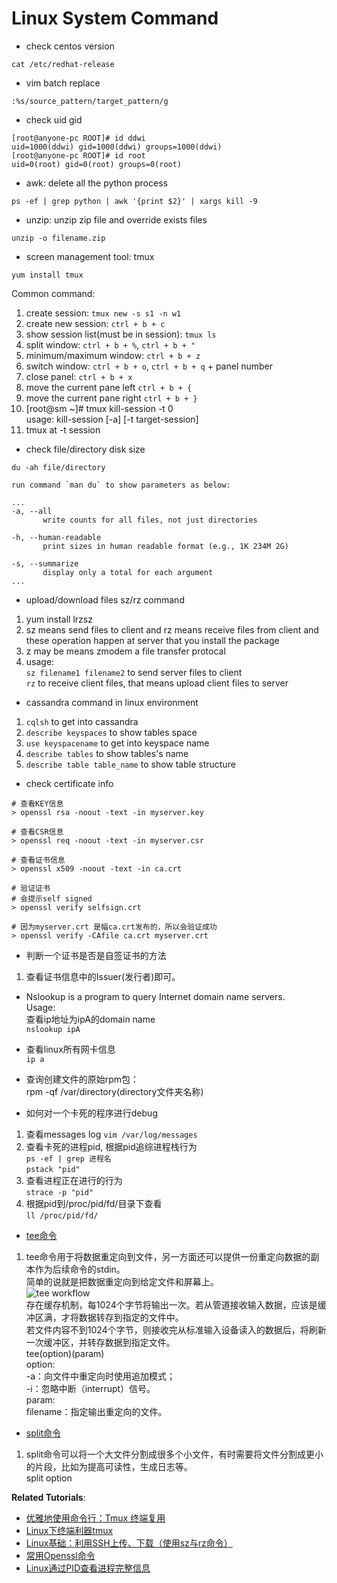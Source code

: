 # Linux System Command
- check centos version
```
cat /etc/redhat-release
```
- vim batch replace
```
:%s/source_pattern/target_pattern/g  
```
- check uid gid  
```
[root@anyone-pc ROOT]# id ddwi  
uid=1000(ddwi) gid=1000(ddwi) groups=1000(ddwi)  
[root@anyone-pc ROOT]# id root  
uid=0(root) gid=0(root) groups=0(root)  
```
- awk: delete all the python process
```
ps -ef | grep python | awk '{print $2}' | xargs kill -9 
```
- unzip: unzip zip file and override exists files
```
unzip -o filename.zip 
```
- screen management tool: tmux
```
yum install tmux  
```
Common command:  
1. create session: `tmux new -s s1 -n w1`  
2. create new session: `ctrl + b + c`  
3. show session list(must be in session): `tmux ls`  
4. split window: `ctrl + b + %`, `ctrl + b + "`  
5. minimum/maximum window: `ctrl + b + z`  
6. switch window: `ctrl + b + o`, `ctrl + b + q` + panel number  
7. close panel: `ctrl + b + x`
8. move the current pane left `ctrl + b + {`
9. move the current pane right `ctrl + b + }`
10. [root@sm ~]# tmux kill-session -t 0  
usage: kill-session [-a] [-t target-session]  
11. tmux at -t session  

- check file/directory disk size  
```
du -ah file/directory  

run command `man du` to show parameters as below:

...
-a, --all
       write counts for all files, not just directories

-h, --human-readable
       print sizes in human readable format (e.g., 1K 234M 2G)

-s, --summarize
       display only a total for each argument
...
```
- upload/download files sz/rz command  
1. yum install lrzsz  
2. sz means send files to client and rz means receive files from client and these operation happen at server that you install the package 
3. z may be means zmodem a file transfer protocal  
4. usage:  
`sz filename1 filename2` to send server files to client  
`rz` to receive client files, that means upload client files to server  

- cassandra command in linux environment  
1. `cqlsh`  to get into cassandra  
2. `describe keyspaces`  to show tables space  
3. `use keyspacename` to get into keyspace name
4. `describe tables`  to show tables's name  
5. `describe table table_name`  to show table structure  

- check certificate info  
```
# 查看KEY信息
> openssl rsa -noout -text -in myserver.key

# 查看CSR信息
> openssl req -noout -text -in myserver.csr

# 查看证书信息
> openssl x509 -noout -text -in ca.crt

# 验证证书
# 会提示self signed
> openssl verify selfsign.crt

# 因为myserver.crt 是幅ca.crt发布的，所以会验证成功
> openssl verify -CAfile ca.crt myserver.crt
```
- 判断一个证书是否是自签证书的方法  
1. 查看证书信息中的Issuer(发行者)即可。  

- Nslookup is a program to query Internet domain name servers.   
Usage:  
查看ip地址为ipA的domain name  
`nslookup ipA`  

- 查看linux所有网卡信息  
`ip a`  

- 查询创建文件的原始rpm包：  
rpm -qf /var/directory(directory文件夹名称)  

- 如何对一个卡死的程序进行debug  
1. 查看messages log `vim /var/log/messages`  
2. 查看卡死的进程pid, 根据pid追综进程栈行为  
`ps -ef | grep 进程名`    
`pstack "pid"`  
3. 查看进程正在进行的行为  
`strace -p "pid"`  
4. 根据pid到/proc/pid/fd/目录下查看  
`ll /proc/pid/fd/`  

- [tee命令](http://man.linuxde.net/tee)  
1. tee命令用于将数据重定向到文件，另一方面还可以提供一份重定向数据的副本作为后续命令的stdin。  
简单的说就是把数据重定向到给定文件和屏幕上。  
![tee workflow](http://man.linuxde.net/wp-content/uploads/2013/12/073315SF8.gif)  
存在缓存机制，每1024个字节将输出一次。若从管道接收输入数据，应该是缓冲区满，才将数据转存到指定的文件中。  
若文件内容不到1024个字节，则接收完从标准输入设备读入的数据后，将刷新一次缓冲区，并转存数据到指定文件。  
tee(option)(param)  
option:  
-a：向文件中重定向时使用追加模式；  
-i：忽略中断（interrupt）信号。  
param:  
filename：指定输出重定向的文件。
- [split命令](http://man.linuxde.net/split)  
1. split命令可以将一个大文件分割成很多个小文件，有时需要将文件分割成更小的片段，比如为提高可读性，生成日志等。  
split option  

**Related Tutorials**:   
- [优雅地使用命令行：Tmux 终端复用](http://harttle.com/2015/11/06/tmux-startup.html)  
- [Linux下终端利器tmux](http://kumu-linux.github.io/blog/2013/08/06/tmux/)  
- [Linux基础：利用SSH上传、下载（使用sz与rz命令）](http://skypegnu1.blog.51cto.com/8991766/1538371)  
- [常用Openssl命令](http://www.cnblogs.com/E7868A/archive/2012/11/16/2772240.html)  
- [Linux通过PID查看进程完整信息](http://blog.csdn.net/great_smile/article/details/50114133)  
